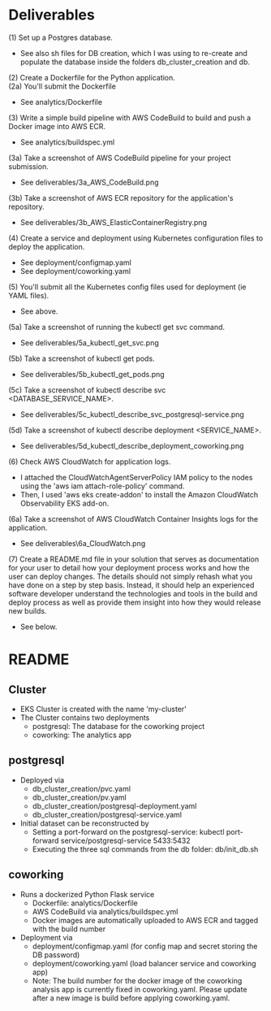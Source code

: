 # Deliverables

(1) Set up a Postgres database.  
- See also sh files for DB creation, which I was using to re-create and populate the database inside the folders db_cluster_creation and db.

(2) Create a Dockerfile for the Python application.  
(2a) You'll submit the Dockerfile
- See analytics/Dockerfile

(3) Write a simple build pipeline with AWS CodeBuild to build and push a Docker image into AWS ECR.
- See analytics/buildspec.yml

(3a) Take a screenshot of AWS CodeBuild pipeline for your project submission.
- See deliverables/3a_AWS_CodeBuild.png

(3b) Take a screenshot of AWS ECR repository for the application's repository.
- See deliverables/3b_AWS_ElasticContainerRegistry.png

(4) Create a service and deployment using Kubernetes configuration files to deploy the application.
- See deployment/configmap.yaml
- See deployment/coworking.yaml

(5) You'll submit all the Kubernetes config files used for deployment (ie YAML files).
- See above.

(5a) Take a screenshot of running the kubectl get svc command.
- See deliverables/5a_kubectl_get_svc.png

(5b) Take a screenshot of kubectl get pods.
- See deliverables/5b_kubectl_get_pods.png

(5c) Take a screenshot of kubectl describe svc <DATABASE_SERVICE_NAME>.
- See deliverables/5c_kubectl_describe_svc_postgresql-service.png

(5d) Take a screenshot of kubectl describe deployment <SERVICE_NAME>.
- See deliverables/5d_kubectl_describe_deployment_coworking.png

(6) Check AWS CloudWatch for application logs.
- I attached the CloudWatchAgentServerPolicy IAM policy to the nodes using the 'aws iam attach-role-policy' command.  
- Then, I used 'aws eks create-addon' to install the Amazon CloudWatch Observability EKS add-on.

(6a) Take a screenshot of AWS CloudWatch Container Insights logs for the application.
- See deliverables\6a_CloudWatch.png

(7) Create a README.md file in your solution that serves as documentation for your user to detail how your deployment process works and how the user can deploy changes. The details should not simply rehash what you have done on a step by step basis. Instead, it should help an experienced software developer understand the technologies and tools in the build and deploy process as well as provide them insight into how they would release new builds.
- See below.


# README

## Cluster
- EKS Cluster is created with the name 'my-cluster'
- The Cluster contains two deployments
  - postgresql: The database for the coworking project
  - coworking: The analytics app

## postgresql
- Deployed via
  - db_cluster_creation/pvc.yaml
  - db_cluster_creation/pv.yaml
  - db_cluster_creation/postgresql-deployment.yaml
  - db_cluster_creation/postgresql-service.yaml
- Initial dataset can be reconstructed by
  - Setting a port-forward on the postgresql-service:
    kubectl port-forward service/postgresql-service 5433:5432
  - Executing the three sql commands from the db folder:
    db/init_db.sh

## coworking
- Runs a dockerized Python Flask service
  - Dockerfile: analytics/Dockerfile
  - AWS CodeBuild via analytics/buildspec.yml
  - Docker images are automatically uploaded to AWS ECR and tagged with the build number
- Deployment via
  - deployment/configmap.yaml (for config map and secret storing the DB password)
  - deployment/coworking.yaml (load balancer service and coworking app)
  - Note: The build number for the docker image of the coworking analysis app is currently fixed in coworking.yaml. 
    Please update after a new image is build before applying coworking.yaml.
